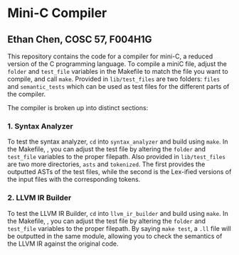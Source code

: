 # Mini-C Compiler
## Ethan Chen, COSC 57, F004H1G

This repository contains the code for a compiler for mini-C, a reduced version of the C programming language. To compile a miniC file, adjust the `folder` and `test_file` variables in the Makefile to match the file you want to compile, and call `make`. Provided in `lib/test_files` are two folders: `files` and `semantic_tests` which can be used as test files for the different parts of the compiler.

The compiler is broken up into distinct sections: 

### 1. Syntax Analyzer

To test the syntax analyzer, `cd` into `syntax_analyzer` and build using `make`. In the Makefile, , you can adjust the test file by altering the `folder` and `test_file` variables to the proper filepath. Also provided in `lib/test_files` are two more directories, `asts` and `tokenized`. The first provides the outputted ASTs of the test files, while the second is the Lex-ified versions of the input files with the corresponding tokens.

### 2. LLVM IR Builder

To test the LLVM IR Builder, `cd` into `llvm_ir_builder` and build using `make`. In the Makefile, , you can adjust the test file by altering the `folder` and `test_file` variables to the proper filepath. By saying `make test`, a `.ll` file will be outputted in the same module, allowing you to check the semantics of the LLVM IR against the original code.
